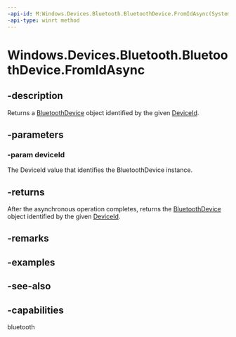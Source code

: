 ```yaml
---
-api-id: M:Windows.Devices.Bluetooth.BluetoothDevice.FromIdAsync(System.String)
-api-type: winrt method
---
```


<!-- Method syntax
public Windows.Foundation.IAsyncOperation<Windows.Devices.Bluetooth.BluetoothDevice> FromIdAsync(System.String deviceId)
-->

# Windows.Devices.Bluetooth.BluetoothDevice.FromIdAsync

## -description
Returns a [BluetoothDevice](bluetoothdevice.md) object identified by the given [DeviceId](bluetoothledevice_deviceid.md).

## -parameters
### -param deviceId
The DeviceId value that identifies the BluetoothDevice instance.

## -returns
After the asynchronous operation completes, returns the [BluetoothDevice](bluetoothdevice.md) object identified by the given [DeviceId](bluetoothledevice_deviceid.md).

## -remarks

## -examples

## -see-also


## -capabilities
bluetooth